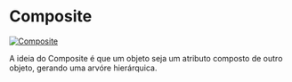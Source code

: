 # Composite

[![Composite](https://upload.wikimedia.org/wikipedia/commons/3/3d/CompositeBasic.gif)](https://pt.wikipedia.org/wiki/Composite)

A ideia do Composite é que um objeto seja um atributo composto de outro objeto, gerando uma arvóre hierárquica.
